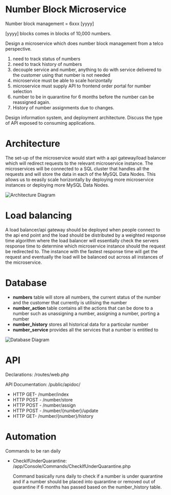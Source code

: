 # Number Block Microservice
Number block management = 6xxx [yyyy]

[yyyy] blocks comes in blocks of 10,000 numbers.

Design a microservice which does number block management from a telco perspective.
1. need to track status of numbers
2. need to track history of numbers
3. decouple service and number, anything to do with service delivered to the customer using that number is not needed
4. microservice must be able to scale horizontally
5. microservice must supply API to frontend order portal for number selection
6. number to be in quarantine for 6 months before the number can be reassigned again.
7. History of number assignments due to changes.

Design information system, and deployment architecture. Discuss the type of API exposed to consuming applications.


# Architecture

The set-up of the microservice would start with a api gateway/load balancer which will redirect requests to the relevant microservice instance. The microservices will be connected to a SQL cluster that handles all the requests and will store the data in each of the MySQL Data Nodes. This allows us to eeasily scale horizontally by deploying more microservice instances or deploying more MySQL Data Nodes.

![Architecture Diagram](https://i.imgur.com/501IM73.png)

# Load balancing

A load balancer/api gateway should be deployed when people connect to the api end point and the load should be distributed by a weighted response time algorithm where the load balancer will essentially check the servers response time to determine which microservice instance should the request be redirected to. The instance with the fastest response time will get the request and eventually the load will be balanced out across all instances of the microservice.

# Database
* **numbers** table will store all numbers, the current status of the number and the customer that currently is utilising the number
* **number_action** table contains all the actions that can be done to a number such as unassigning a number, assigning a number, porting a number
* **number_history** stores all historical data for a particular number
* **number_service** provides all the services that a number is entitled to

![Database Diagram](https://i.imgur.com/Zu0kayo.jpg)

# API
Declarations: /routes/web.php

API Documentation: /public/apidoc/

* HTTP GET- /number/index
* HTTP POST - /number/store
* HTTP POST - /number/assign
* HTTP POST - /number/{number}/update
* HTTP GET- /number/{number}/history


# Automation
Commands to be ran daily

* CheckIfUnderQuarantine: /app/Console/Commands/CheckIfUnderQuarantine.php
    
    Command basically runs daily to check if a number is under quarantine and if a number should be placed into quarantine or removed out of quarantine if 6 months has passed based on the number_history table.